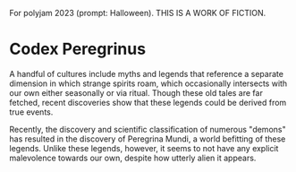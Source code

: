For polyjam 2023 (prompt: Halloween). THIS IS A WORK OF FICTION.

# Codex Peregrinus
A handful of cultures include myths and legends that reference a separate dimension in which strange spirits roam, which occasionally intersects with our own either seasonally or via ritual. Though these old tales are far fetched, recent discoveries show that these legends could be derived from true events.

Recently, the discovery and scientific classification of numerous "demons" has resulted in the discovery of Peregrina Mundi, a world befitting of these legends. Unlike these legends, however, it seems to not have any explicit malevolence towards our own, despite how utterly alien it appears.
